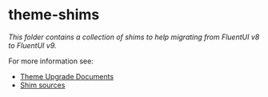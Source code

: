 # theme-shims

_This folder contains a collection of shims to help migrating from FluentUI v8 to FluentUI v9._

For more information see:

* [Theme Upgrade Documents](https://react.fluentui.dev/?path=/docs/concepts-upgrading-from-v8-components-theme-upgrade--page)
* [Shim sources](https://github.com/microsoft/fluentui/tree/master/apps/public-docsite-v9/src/shims/ThemeShim)
